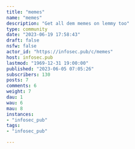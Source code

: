 ```yaml
---
title: "memes" 
name: "memes"
description: "Get all dem memes on lemmy too"
type: community
date: "2023-06-19 17:58:43"
draft: false
nsfw: false
actor_id: "https://infosec.pub/c/memes"
host: infosec.pub
lastmod: "1969-12-31 19:00:00"
published: "2023-06-05 07:05:26"
subscribers: 130
posts: 7
comments: 6
weight: 7
dau: 1
wau: 6
mau: 8
instances:
- "infosec_pub"
tags: 
- "infosec_pub"

---
```

